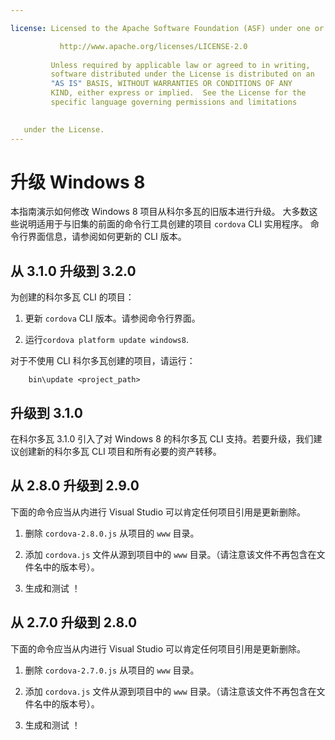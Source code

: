 ```yaml
---

license: Licensed to the Apache Software Foundation (ASF) under one or more contributor license agreements. See the NOTICE file distributed with this work for additional information regarding copyright ownership. The ASF licenses this file to you under the Apache License, Version 2.0 (the "License"); you may not use this file except in compliance with the License. You may obtain a copy of the License at

           http://www.apache.org/licenses/LICENSE-2.0
    
         Unless required by applicable law or agreed to in writing,
         software distributed under the License is distributed on an
         "AS IS" BASIS, WITHOUT WARRANTIES OR CONDITIONS OF ANY
         KIND, either express or implied.  See the License for the
         specific language governing permissions and limitations
    

   under the License.
---
```


# 升级 Windows 8

本指南演示如何修改 Windows 8 项目从科尔多瓦的旧版本进行升级。 大多数这些说明适用于与旧集的前面的命令行工具创建的项目 `cordova` CLI 实用程序。 命令行界面信息，请参阅如何更新的 CLI 版本。

## 从 3.1.0 升级到 3.2.0

为创建的科尔多瓦 CLI 的项目：

1.  更新 `cordova` CLI 版本。请参阅命令行界面。

2.  运行`cordova platform update windows8`.

对于不使用 CLI 科尔多瓦创建的项目，请运行：

        bin\update <project_path>
    

## 升级到 3.1.0

在科尔多瓦 3.1.0 引入了对 Windows 8 的科尔多瓦 CLI 支持。若要升级，我们建议创建新的科尔多瓦 CLI 项目和所有必要的资产转移。

## 从 2.8.0 升级到 2.9.0

下面的命令应当从内进行 Visual Studio 可以肯定任何项目引用是更新删除。

1.  删除 `cordova-2.8.0.js` 从项目的 `www` 目录。

2.  添加 `cordova.js` 文件从源到项目中的 `www` 目录。（请注意该文件不再包含在文件名中的版本号）。

3.  生成和测试 ！

## 从 2.7.0 升级到 2.8.0

下面的命令应当从内进行 Visual Studio 可以肯定任何项目引用是更新删除。

1.  删除 `cordova-2.7.0.js` 从项目的 `www` 目录。

2.  添加 `cordova.js` 文件从源到项目中的 `www` 目录。（请注意该文件不再包含在文件名中的版本号）。

3.  生成和测试 ！
